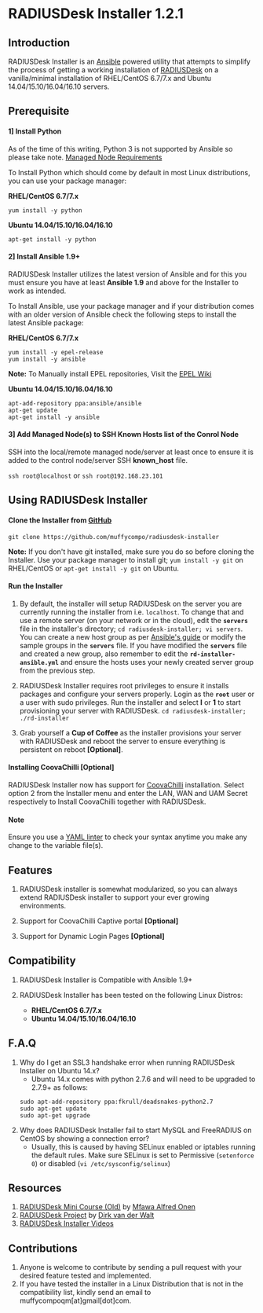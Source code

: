 RADIUSDesk Installer 1.2.1
===========================
## Introduction
RADIUSDesk Installer is an [Ansible](http://www.ansible.com) powered utility that attempts to simplify the process of getting a working installation of [RADIUSDesk](http://www.radiusdesk.com) on a vanilla/minimal installation of RHEL/CentOS 6.7/7.x and Ubuntu 14.04/15.10/16.04/16.10 servers.

## Prerequisite
#### 1] Install Python
As of the time of this writing, Python 3 is not supported by Ansible so please take note. [Managed Node Requirements](http://docs.ansible.com/ansible/intro_installation.html#managed-node-requirements)

To Install Python which should come by default in most Linux distributions, you can use your package manager:

**RHEL/CentOS 6.7/7.x**

`yum install -y python`

**Ubuntu 14.04/15.10/16.04/16.10**

`apt-get install -y python`

#### 2] Install Ansible 1.9+
RADIUSDesk Installer utilizes the latest version of Ansible and for this you must ensure you have at least **Ansible 1.9** and above for the Installer to work as intended.

To Install Ansible, use your package manager and if your distribution comes with an older version of Ansible check the following steps to install the latest Ansible package:

**RHEL/CentOS 6.7/7.x**

```
yum install -y epel-release
yum install -y ansible
```

**Note:** To Manually install EPEL repositories, Visit the [EPEL Wiki](https://fedoraproject.org/wiki/EPEL) 

**Ubuntu 14.04/15.10/16.04/16.10**

```
apt-add-repository ppa:ansible/ansible
apt-get update
apt-get install -y ansible
```

#### 3] Add Managed Node(s) to SSH Known Hosts list of the Conrol Node
SSH into the local/remote managed node/server at least once to ensure it is added to the control node/server SSH **known_host** file.

`ssh root@localhost` or `ssh root@192.168.23.101`

## Using RADIUSDesk Installer
#### Clone the Installer from [GitHub](https://github.com/muffycompo/radiusdesk-installer)

`git clone https://github.com/muffycompo/radiusdesk-installer`

**Note:** If you don't have git installed, make sure you do so before cloning the Installer. Use your package manager to install git; `yum install -y git` on RHEL/CentOS or `apt-get install -y git` on Ubuntu.

#### Run the Installer
1.	By default, the installer will setup RADIUSDesk on the server you are currently running the installer from i.e. `localhost`. To change that and use a remote server (on your network or in the cloud), edit the **`servers`** file in the installer's directory; `cd radiusdesk-installer; vi servers`. You can create a new host group as per [Ansible's guide](http://docs.ansible.com/ansible/intro_inventory.html#hosts-and-groups) or modify the sample groups in the **`servers`** file. If you have modified the **`servers`** file and created a new group, also remember to edit the **`rd-installer-ansible.yml`** and ensure the hosts uses your newly created server group from the previous step.

2.	RADIUSDesk Installer requires root privileges to ensure it installs packages and configure your servers properly. Login as the **`root`** user or a user with sudo privileges. Run the installer and select **I** or **1** to start provisioning your server with RADIUSDesk.
`cd radiusdesk-installer; ./rd-installer`

3. Grab yourself a **Cup of Coffee** as the installer provisions your server with RADIUSDesk and reboot the server to ensure everything is persistent on reboot **[Optional]**.

#### Installing CoovaChilli [Optional]
RADIUSDesk Installer now has support for [CoovaChilli](https://coova.github.io/) installation. Select option 2 from the Installer menu and enter the LAN, WAN and UAM Secret respectively to Install CoovaChilli together with RADIUSDesk.

#### Note
Ensure you use a [YAML linter](http://www.yamllint.com/) to check your syntax anytime you make any change to the variable file(s).

## Features
1. RADIUSDesk installer is somewhat modularized, so you can always extend RADIUSDesk installer to support your ever growing environments.

2. Support for CoovaChilli Captive portal **[Optional]**

3. Support for Dynamic Login Pages **[Optional]**

## Compatibility
1.	RADIUSDesk Installer is Compatible with Ansible 1.9+
2.	RADIUSDesk Installer has been tested on the following Linux Distros:
	
    - **RHEL/CentOS 6.7/7.x**
    - **Ubuntu 14.04/15.10/16.04/16.10**    

## F.A.Q
1. Why do I get an SSL3 handshake error when running RADIUSDesk Installer on Ubuntu 14.x?
    - Ubuntu 14.x comes with python 2.7.6 and will need to be upgraded to 2.7.9+ as follows:
    ```
    sudo apt-add-repository ppa:fkrull/deadsnakes-python2.7
    sudo apt-get update
    sudo apt-get upgrade
    ```
2. Why does RADIUSDesk Installer fail to start MySQL and FreeRADIUS on CentOS by showing a connection error?
    - Usually, this is caused by having SELinux enabled or iptables running the default rules. Make sure SELinux is set to Permissive (`setenforce 0`) or disabled (`vi /etc/sysconfig/selinux`)

## Resources
1. [RADIUSDesk Mini Course (Old)](http://www.maomuffy.com/introduction-to-radiusdesk-with-rhelcentos-6-x-mini-course/) by [Mfawa Alfred Onen](http://maomuffy.com)
2. [RADIUSDesk Project](http://www.radiusdesk.com) by [Dirk van der Walt](http://www.linkedin.com/pub/dirk-van-der-walt/11/b64/79a)
3. [RADIUSDesk Installer Videos](http://www.maomuffy.com/radiusdesk-installer-project/)

## Contributions
1. Anyone is welcome to contribute by sending a pull request with your desired feature tested and implemented.
2. If you have tested the installer in a Linux Distribution that is not in the compatibility list, kindly send an email to muffycompoqm[at]gmail[dot]com.
